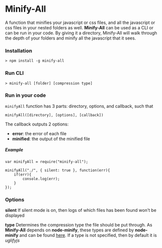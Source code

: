# Minify-All

A function that minifies your javascript or css files, and all the javascript or css files in your nested folders as well. **Minify-All** can be used as a CLI or can be run in your code. By giving it a directory, Minify-All will walk through the depth of your folders and minify all the javascript that it sees.

### Installation

    > npm install -g minify-all 

### Run CLI

    > minify-all [folder] [compression type]

### Run in your code
`minifyAll` function has 3 parts: directory, options, and callback, such that

    minifyAll([directory], [options], [callback])

The callback outputs 2 options:
* **error**: the error of each file
* **minified**: the output of the minified file

##### Example

    var minifyAll = require("minify-all");
    
    minifyAll("./", { silent: true }, function(err){
        if(err){
            console.log(err);
        }
    });

### Options

**silent**
If silent mode is on, then logs of which files has been found won't be displayed

**type**
Determines the compression type the file should be put through. As **Minify-All** depends on **node-minify**, these types are defined by **node-minify** and can be found [here](https://www.npmjs.com/package/node-minify). If a type is not specified, then by default it is *uglifyjs*
